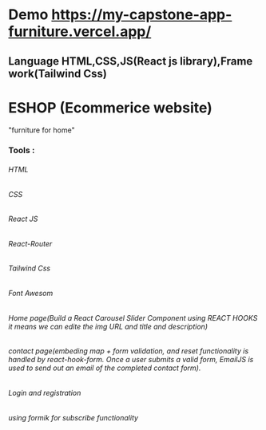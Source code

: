 # Demo https://my-capstone-app-furniture.vercel.app/
## Language HTML,CSS,JS(React js library),Frame work(Tailwind Css)
# ESHOP (Ecommerice website)
"furniture for home"

### Tools :

###### HTML
###### CSS
###### React JS
###### React-Router
###### Tailwind Css 
###### Font Awesom 
###### Home page(Build a React Carousel Slider Component using REACT HOOKS it means we can edite the img URL and title and description)
###### contact page(embeding map +  form validation, and reset functionality is handled by react-hook-form. Once a user submits a valid form, EmailJS is used to send out an email of the completed contact form).
###### Login and registration
###### using formik for subscribe functionality

